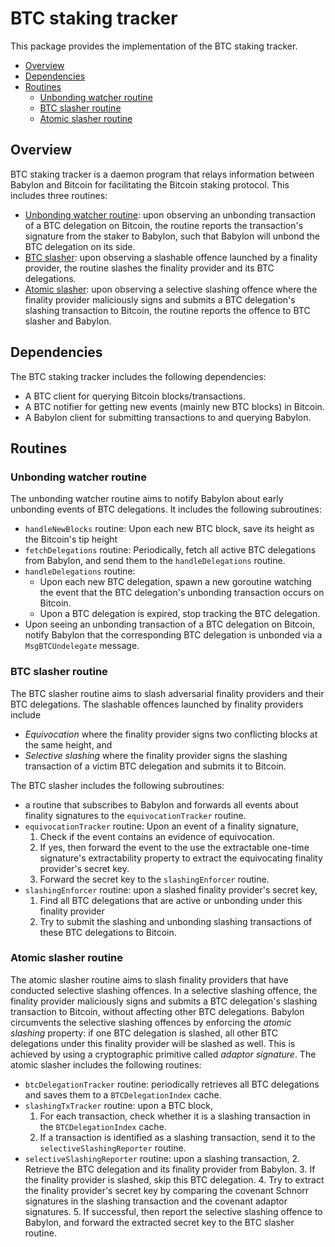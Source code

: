 # BTC staking tracker

This package provides the implementation of the BTC staking tracker.

- [Overview](#overview)
- [Dependencies](#dependencies)
- [Routines](#routines)
  - [Unbonding watcher routine](#unbonding-watcher-routine)
  - [BTC slasher routine](#btc-slasher-routine)
  - [Atomic slasher routine](#atomic-slasher-routine)

## Overview

BTC staking tracker is a daemon program that relays information between Babylon
and Bitcoin for facilitating the Bitcoin staking protocol. This includes three
routines:

- [Unbonding watcher routine](./unbondingwatcher/): upon observing an unbonding
  transaction of a BTC delegation on Bitcoin, the routine reports the
  transaction's signature from the staker to Babylon, such that Babylon will
  unbond the BTC delegation on its side.
- [BTC slasher](./btcslasher/): upon observing a slashable offence launched by a
  finality provider, the routine slashes the finality provider and its BTC
  delegations.
- [Atomic slasher](./atomicslasher/): upon observing a selective slashing
  offence where the finality provider maliciously signs and submits a BTC
  delegation's slashing transaction to Bitcoin, the routine reports the offence
  to BTC slasher and Babylon.

## Dependencies

The BTC staking tracker includes the following dependencies:

- A BTC client for querying Bitcoin blocks/transactions.
- A BTC notifier for getting new events (mainly new BTC blocks) in Bitcoin.
- A Babylon client for submitting transactions to and querying Babylon.

## Routines

### Unbonding watcher routine

The unbonding watcher routine aims to notify Babylon about early unbonding
events of BTC delegations. It includes the following subroutines:

- `handleNewBlocks` routine: Upon each new BTC block, save its height as the
  Bitcoin's tip height
- `fetchDelegations` routine: Periodically, fetch all active BTC delegations
  from Babylon, and send them to the `handleDelegations` routine.
- `handleDelegations` routine:
  - Upon each new BTC delegation, spawn a new goroutine watching the event that
    the BTC delegation's unbonding transaction occurs on Bitcoin.
  - Upon a BTC delegation is expired, stop tracking the BTC delegation.
- Upon seeing an unbonding transaction of a BTC delegation on Bitcoin, notify
  Babylon that the corresponding BTC delegation is unbonded via a
  `MsgBTCUndelegate` message.

### BTC slasher routine

The BTC slasher routine aims to slash adversarial finality providers and their
BTC delegations. The slashable offences launched by finality providers include

- *Equivocation* where the finality provider signs two conflicting blocks at the
same height, and
- *Selective slashing* where the finality provider signs the slashing
  transaction of a victim BTC delegation and submits it to Bitcoin.

The BTC slasher includes the following subroutines:

- a routine that subscribes to Babylon and forwards all events about finality
  signatures to the `equivocationTracker` routine.
- `equivocationTracker` routine: Upon an event of a finality signature,
  1. Check if the event contains an evidence of equivocation.
  2. If yes, then forward the event to the use the extractable one-time
     signature's extractability property to extract the equivocating finality
     provider's secret key.
  3. Forward the secret key to the `slashingEnforcer` routine.
- `slashingEnforcer` routine: upon a slashed finality provider's secret key,
  1. Find all BTC delegations that are active or unbonding under this finality
     provider
  2. Try to submit the slashing and unbonding slashing transactions of these BTC
     delegations to Bitcoin.

### Atomic slasher routine

The atomic slasher routine aims to slash finality providers that have conducted
selective slashing offences. In a selective slashing offence, the finality
provider maliciously signs and submits a BTC delegation's slashing transaction
to Bitcoin, without affecting other BTC delegations. Babylon circumvents the
selective slashing offences by enforcing the *atomic slashing* property: if one
BTC delegation is slashed, all other BTC delegations under this finality
provider will be slashed as well. This is achieved by using a cryptographic
primitive called *adaptor signature*. The atomic slasher includes the following
routines:

<!-- TODO: more technical details about atomic slashing via adaptor signatures -->

- `btcDelegationTracker` routine: periodically retrieves all BTC delegations and
  saves them to a `BTCDelegationIndex` cache.
- `slashingTxTracker` routine: upon a BTC block,
  1. For each transaction, check whether it is a slashing transaction in the
     `BTCDelegationIndex` cache.
  2. If a transaction is identified as a slashing transaction, send it to the
     `selectiveSlashingReporter` routine.
- `selectiveSlashingReporter` routine: upon a slashing transaction,
  2. Retrieve the BTC delegation and its finality provider from Babylon.
  3. If the finality provider is slashed, skip this BTC delegation.
  4. Try to extract the finality provider's secret key by comparing the covenant
     Schnorr signatures in the slashing transaction and the covenant adaptor
     signatures.
  5. If successful, then report the selective slashing offence to Babylon, and
     forward the extracted secret key to the BTC slasher routine.
